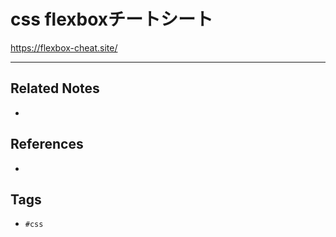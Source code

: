 # css flexboxチートシート
https://flexbox-cheat.site/

---
## Related Notes
- 

## References
- 

## Tags
- `#css` 